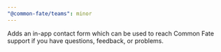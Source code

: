 ```yaml
---
"@common-fate/teams": minor
---
```


Adds an in-app contact form which can be used to reach Common Fate support if you have questions, feedback, or problems.
